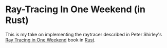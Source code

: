 # Ray-Tracing In One Weekend (in Rust)

This is my take on implementing the raytracer described in Peter Shirley's [Ray Tracing in One Weekend](https://www.amazon.com.au/Ray-Tracing-Weekend-Minibooks-Book-ebook/dp/B01B5AODD8) book in [Rust](https://www.rust-lang.org/en-US/).
